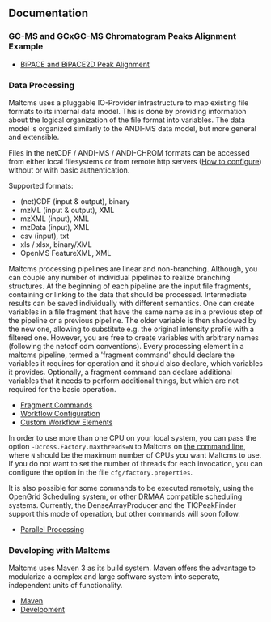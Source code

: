 ## Documentation

### GC-MS and GCxGC-MS Chromatogram Peaks Alignment Example

* [BiPACE and BiPACE2D Peak Alignment](bipace2d.md)

### Data Processing

Maltcms uses a pluggable IO-Provider infrastructure to map existing file formats to its internal 
data model. This is done by providing information about the logical organization of the file format 
into variables. The data model is organized similarly to the ANDI-MS data model, but more general and 
extensible. 

Files in the netCDF / ANDI-MS / ANDI-CHROM formats can be accessed from either local filesystems or from
remote http servers ([How to configure](https://www.unidata.ucar.edu/software/thredds/current/netcdf-java/reference/HTTPservice.html)) without or with basic authentication.

Supported formats:

* (net)CDF (input & output), binary
* mzML (input & output), XML
* mzXML (input), XML
* mzData (input), XML
* csv (input), txt
* xls / xlsx, binary/XML
* OpenMS FeatureXML, XML

Maltcms processing pipelines are linear and non-branching. Although, you can couple any number of individual pipelines to realize branching structures. At the beginning of each pipeline are the input file fragments, containing or 
linking to the data that should be processed. Intermediate results can be saved individually with different semantics. One can create variables in a file fragment that have the same name as in a previous step of the pipeline or a previous pipeline. The older variable is then shadowed by the new one, allowing to substitute e.g. the original intensity profile with a filtered one. However, you are free to create variables with arbitrary names (following the netcdf cdm conventions). Every processing element in a maltcms pipeline, termed a 'fragment command' should declare the variables it requires for operation and it should also declare, which variables it provides. Optionally, a fragment command can declare additional variables that it needs to perform additional things, but which are not required for the basic operation.

* [Fragment Commands](fragmentCommands.md)
* [Workflow Configuration](workflowConfiguration.md)
* [Custom Workflow Elements](./development/customWorkflowElements.md)

In order to use more than one CPU on your local system, you can pass the option `-Dcross.Factory.maxthreads=N` to Maltcms on [the command line](../gettingStarted.md), where `N` should be the maximum number of CPUs you want Maltcms to use. If you do not want to set the number of threads for each invocation, you can configure the option in the file `cfg/factory.properties`.

It is also possible for some commands to be executed remotely, using the OpenGrid Scheduling system, or other DRMAA compatible scheduling systems. Currently, the DenseArrayProducer and the TICPeakFinder support this mode of operation, but other commands will soon follow.

* [Parallel Processing](./development/parallelProcessing.md)

### Developing with Maltcms
Maltcms uses Maven 3 as its build system. Maven offers the advantage to modularize a complex and large software system into seperate, independent units of functionality. 

* [Maven](./development/maven.md)
* [Development](./development/index.md)
